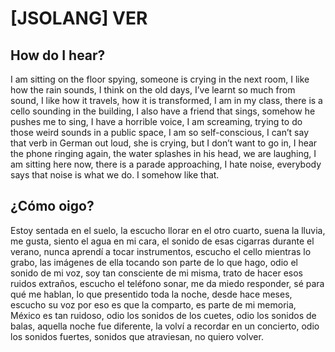 # [JSOLANG] VER

## How do I hear?

I am sitting on the floor spying, someone is crying in the next room, I like how the rain sounds, I think on the old days, I’ve learnt so much from sound, I like how it travels, how it is transformed, I am in my class, there is a cello sounding in the building, I also have a friend that sings, somehow he pushes me to sing, I have a horrible voice, I am screaming, trying to do those weird sounds in a public space, I am so self-conscious, I can’t say that verb in German out loud, she is crying, but I don’t want to go in, I hear the phone ringing again, the water splashes in his head, we are laughing, I am sitting here now, there is a parade approaching, I hate noise, everybody says that noise is what we do. I somehow like that. <br/>

## ¿Cómo oigo?

Estoy sentada en el suelo, la escucho llorar en el otro cuarto, suena la lluvia, me gusta, siento el agua en mi cara, el sonido de esas cigarras durante el verano, nunca aprendí a tocar instrumentos, escucho el cello mientras lo grabo, las imágenes de ella tocando son parte de lo que hago, odio el sonido de mi voz, soy tan consciente de mi misma, trato de hacer esos ruidos extraños, escucho el teléfono sonar, me da miedo responder, sé para qué me hablan, lo que presentido toda la noche, desde hace meses, escucho su voz por eso es que la comparto, es parte de mi memoria, México es tan ruidoso, odio los sonidos de los cuetes, odio los sonidos de balas, aquella noche fue diferente, la volví a recordar en un concierto, odio los sonidos fuertes, sonidos que atraviesan, no quiero volver. <br/>
